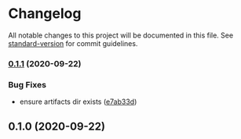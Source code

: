 # Changelog

All notable changes to this project will be documented in this file. See [standard-version](https://github.com/conventional-changelog/standard-version) for commit guidelines.

### [0.1.1](https://gitlab.com/guardianproject-ops/terraform-aws-lambda-cloudwatch-matrix-alertmanager/compare/0.1.0...0.1.1) (2020-09-22)


### Bug Fixes

* ensure artifacts dir exists ([e7ab33d](https://gitlab.com/guardianproject-ops/terraform-aws-lambda-cloudwatch-matrix-alertmanager/commit/e7ab33dfcaedaf61a167f1aafc5b7533c33f6a5d))

## 0.1.0 (2020-09-22)
